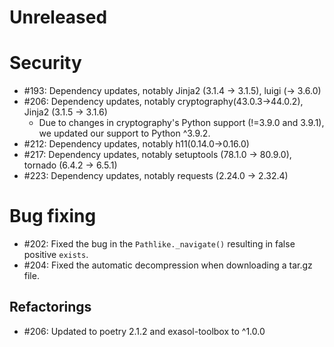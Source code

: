 # Unreleased

# Security

* #193: Dependency updates, notably Jinja2 (3.1.4 -> 3.1.5), luigi (-> 3.6.0)
* #206: Dependency updates, notably cryptography(43.0.3->44.0.2), Jinja2 (3.1.5 -> 3.1.6)
  * Due to changes in cryptography's Python support (!=3.9.0 and 3.9.1), we updated our support to Python ^3.9.2.
* #212: Dependency updates, notably h11(0.14.0->0.16.0)
* #217: Dependency updates, notably setuptools (78.1.0 -> 80.9.0), tornado (6.4.2 -> 6.5.1)
* #223: Dependency updates, notably requests (2.24.0 -> 2.32.4)

# Bug fixing

* #202: Fixed the bug in the `Pathlike._navigate()` resulting in false positive `exists`.
* #204: Fixed the automatic decompression when downloading a tar.gz file.

## Refactorings

* #206: Updated to poetry 2.1.2 and exasol-toolbox to ^1.0.0